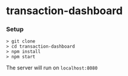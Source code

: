 # transaction-dashboard

### Setup

```
> git clone
> cd transaction-dashboard
> npm install
> npm start
```

The server will run on `localhost:8080`
